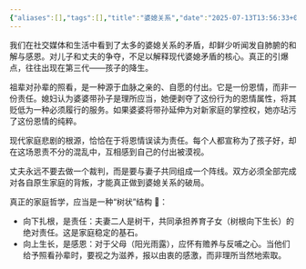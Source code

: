 ```yaml
---
{"aliases":[],"tags":[],"title":"婆媳关系","date":"2025-07-13T13:56:33+08:00","date_modify":"2025-07-13T19:28:37+08:00","dg-publish":true,"permalink":"/趣读写/300_Write/01_思考写作/2025/婆媳关系/","dgPassFrontmatter":true,"created":"2025-07-13T13:56:33+08:00","updated":"2025-07-13T19:28:37+08:00"}
---
```


我们在社交媒体和生活中看到了太多的婆媳关系的矛盾，却鲜少听闻发自肺腑的和解与感恩。对儿子和丈夫的争夺，不足以解释现代婆媳矛盾的核心。真正的引爆点，往往出现在第三代——孩子的降生。

祖辈对孙辈的照看，是一种源于血脉之亲的、自愿的付出。它是一份恩情，而非一份责任。媳妇认为婆婆带孙子是理所应当，她便剥夺了这份行为的恩情属性，将其贬低为一种必须履行的服务。如果婆婆将带孙延伸为对新家庭的掌控权，她亦玷污了这份恩情的纯粹。

现代家庭悲剧的根源，恰恰在于将恩情误读为责任。每个人都宣称为了孩子好，却在这场恩责不分的混乱中，互相感到自己的付出被漠视。

丈夫永远不要去做一个裁判，而是要与妻子共同组成一个阵线。双方必须全部完成对各自原生家庭的背叛，才能真正做到婆媳关系的破局。

真正的家庭哲学，应当是一种“树状”结构 🎄：
- 向下扎根，是责任：夫妻二人是树干，共同承担养育子女（树根向下生长）的绝对责任。这是家庭稳定的基石。
- 向上生长，是感恩：对于父母（阳光雨露），应怀有赡养与反哺之心。当他们给予照看孙辈时，要视之为滋养，报以由衷的感激，而非理所当然地索取。
